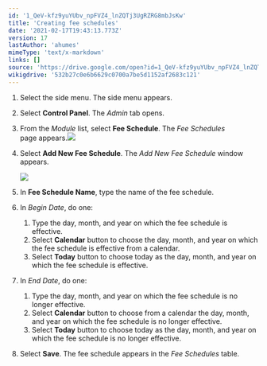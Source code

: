 ```yaml
---
id: '1_QeV-kfz9yuYUbv_npFVZ4_lnZQTj3UgRZRG8mbJsKw'
title: 'Creating fee schedules'
date: '2021-02-17T19:43:13.773Z'
version: 17
lastAuthor: 'ahumes'
mimeType: 'text/x-markdown'
links: []
source: 'https://drive.google.com/open?id=1_QeV-kfz9yuYUbv_npFVZ4_lnZQTj3UgRZRG8mbJsKw'
wikigdrive: '532b27c0e6b6629c0700a7be5d1152af2683c121'
---
```

1. Select the side menu. The side menu appears.
2. Select <strong>Control Panel</strong>. The <em>Admin</em> tab opens. 
3. From the <em>Module</em> list, select <strong>Fee Schedule</strong>. The <em>Fee Schedules</em>  
    page appears.<img src="../creating-fee-schedules.assets/36b38315b0c61269cee9bc07376ad7d7.png" />

4. Select <strong>Add New Fee Schedule</strong>. The <em>Add New Fee Schedule</em> window appears. 

   <img src="../creating-fee-schedules.assets/7292545162935220ef55147bb951630b.png" />

5. In <strong>Fee Schedule Name</strong>, type the name of the fee schedule.
6. In <em>Begin Date</em>, do one:
   1. Type the day, month, and year on which the fee schedule is effective.
   2. Select <strong>Calendar</strong> button to choose the day, month, and year on which the fee schedule is effective from a calendar.
   3. Select <strong>Today</strong> button to choose today as the day, month, and year on which the fee schedule is effective.
1. In <em>End Date</em>, do one: 
   1. Type the day, month, and year on which the fee schedule is no longer effective.
   2. Select <strong>Calendar</strong> button to choose from a calendar the day, month, and year on which the fee schedule is no longer effective.
   3. Select <strong>Today</strong> button to choose today as the day, month, and year on which the fee schedule is no longer effective.
1. Select <strong>Save</strong>. The fee schedule appears in the <em>Fee Schedules</em> table.

